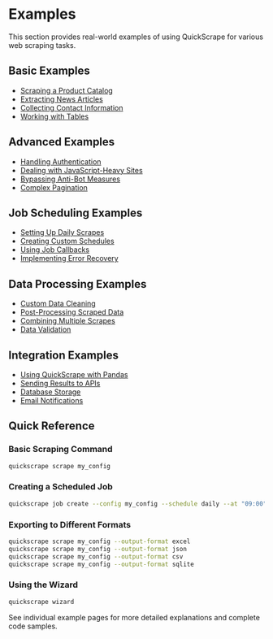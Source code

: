 # Examples

This section provides real-world examples of using QuickScrape for various web scraping tasks.

## Basic Examples

- [Scraping a Product Catalog](product-catalog.md)
- [Extracting News Articles](news-articles.md)
- [Collecting Contact Information](contact-info.md)
- [Working with Tables](data-tables.md)

## Advanced Examples

- [Handling Authentication](authentication.md)
- [Dealing with JavaScript-Heavy Sites](javascript-sites.md)
- [Bypassing Anti-Bot Measures](anti-bot.md)
- [Complex Pagination](complex-pagination.md)

## Job Scheduling Examples

- [Setting Up Daily Scrapes](daily-scrapes.md)
- [Creating Custom Schedules](custom-schedules.md)
- [Using Job Callbacks](job-callbacks.md)
- [Implementing Error Recovery](error-recovery.md)

## Data Processing Examples

- [Custom Data Cleaning](data-cleaning.md)
- [Post-Processing Scraped Data](post-processing.md)
- [Combining Multiple Scrapes](combining-data.md)
- [Data Validation](data-validation.md)

## Integration Examples

- [Using QuickScrape with Pandas](pandas-integration.md)
- [Sending Results to APIs](api-integration.md)
- [Database Storage](database-storage.md)
- [Email Notifications](email-notifications.md)

## Quick Reference

### Basic Scraping Command

```bash
quickscrape scrape my_config
```

### Creating a Scheduled Job

```bash
quickscrape job create --config my_config --schedule daily --at "09:00"
```

### Exporting to Different Formats

```bash
quickscrape scrape my_config --output-format excel
quickscrape scrape my_config --output-format json
quickscrape scrape my_config --output-format csv
quickscrape scrape my_config --output-format sqlite
```

### Using the Wizard

```bash
quickscrape wizard
```

See individual example pages for more detailed explanations and complete code samples. 